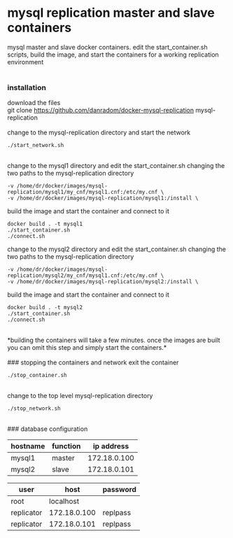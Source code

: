 # mysql replication master and slave containers
mysql master and slave docker containers.  edit the start_container.sh scripts, build the image, and start the containers for a working replication environment<br />
<br />
### installation
download the files<br />
git clone https://github.com/danradom/docker-mysql-replication mysql-replication<br />
<br />
change to the mysql-replication directory and start the network<br />
```
./start_network.sh
```
<br />
change to the mysql1 directory and edit the start_container.sh changing the two paths to the mysql-replication directory<br />

```
-v /home/dr/docker/images/mysql-replication/mysql1/my_cnf/mysql1.cnf:/etc/my.cnf \
-v /home/dr/docker/images/mysql-replication/mysql1:/install \
```

build the image and start the container and connect to it<br />

```
docker build . -t mysql1
./start_container.sh
./connect.sh
```

change to the mysql2 directory and edit the start_container.sh changing the two paths to the mysql-replication directory<br />

```
-v /home/dr/docker/images/mysql-replication/mysql2/my_cnf/mysql1.cnf:/etc/my.cnf \
-v /home/dr/docker/images/mysql-replication/mysql2:/install \
```

build the image and start the container and connect to it<br />

```
docker build . -t mysql2
./start_container.sh
./connect.sh
```

<br />
*building the containers will take a few minutes.  once the images are built you can omit this step and simply start the containers.*<br />
<br />
### stopping the containers and network
exit the container<br />

```
./stop_container.sh
```

<br />
change to the top level mysql-replication directory<br />

```
./stop_network.sh
```

<br />
### database configuration

| hostname | function | ip address |
| --- |--- | --- |
| mysql1 | master | 172.18.0.100 |
| mysql2 | slave | 172.18.0.101 |


| user | host | password |
| --- | --- | ---|
| root | localhost | |
| replicator | 172.18.0.100 | replpass |
| replicator | 172.18.0.101 | replpass |

